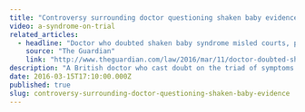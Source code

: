 ```yaml
---
title: "Controversy surrounding doctor questioning shaken baby evidence"
video: a-syndrome-on-trial
related_articles:
  - headline: "Doctor who doubted shaken baby syndrome misled courts, panel rules"
    source: "The Guardian"
    link: "http://www.theguardian.com/law/2016/mar/11/doctor-doubted-shaken-baby-syndrome-mislead-courts-waney-squier"
description: "A British doctor who cast doubt on the triad of symptoms used in shaken baby cases has been found guilty of misleading the courts. But she's not alone in her belief. Watch the backstory:"
date: 2016-03-15T17:10:00.000Z
published: true
slug: controversy-surrounding-doctor-questioning-shaken-baby-evidence
---
```


